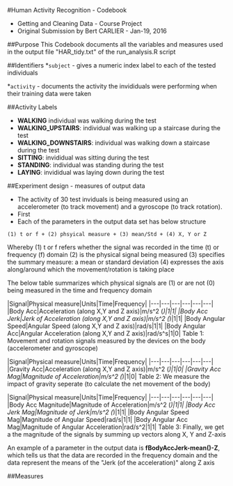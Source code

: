 #Human Activity Recognition - Codebook
* Getting and Cleaning Data - Course Project
* Original Submission by Bert CARLIER - Jan-19, 2016

##Purpose
This Codebook documents all the variables and measures used in the output file "HAR_tidy.txt" of the run_analysis.R script

##Identifiers
*`subject` - gives a numeric index label to each of the tested individuals

*`activity` - documents the activity the invididuals were performing when their training data were taken

##Activity Labels
* **WALKING**  individual was walking during the test
* **WALKING_UPSTAIRS**: individual was walking up a staircase during the test
* **WALKING_DOWNSTAIRS**: individual was walking down a staircase during the test
* **SITTING**: invididual was sitting during the test
* **STANDING**: individual was standing during the test
* **LAYING**: invididual was laying down during the test

##Experiment design - measures of output data
* The activity of 30 test inviduals is being measured using an accelerometer (to track movement) and a gyroscope (to track rotation).
* First
* Each of the parameters in the output data set has below structure
```
(1) t or f + (2) phsyical measure + (3) mean/Std + (4) X, Y or Z
```
Whereby
(1) t or f refers whether the signal was recorded in the time (t) or frequency (f) domain
(2) is the physical signal being measured
(3) specifies the summary measure: a mean or standard deviation
(4) expresses the axis along/around which the movement/rotation is taking place

The below table summarizes which physical signals are (1) or are not (0) being measured in the time and frequency domain

|Signal|Physical measure|Units|Time|Frequency|
|---|---|---|---|---|---|
|Body Acc|Acceleration (along X,Y and Z axis)|m/s^2 (*)|1|1|
|Body Acc Jerk|Jerk of Acceleration (along X,Y and Z axis)|m/s^2 (*)|1|1|
|Body Angular Speed|Angular Speed (along X,Y and Z axis)|rad/s|1|1|
|Body Angular Acc|Angular Acceleration (along X,Y and Z axis)|rad/s^s|1|0|
Table 1: Movement and rotation signals measured by the devices on the body (accelerometer and gyroscope)

|Signal|Physical measure|Units|Time|Frequency|
|---|---|---|---|---|---|
|Gravity Acc|Acceleration (along X,Y and Z axis)|m/s^2 (*)|1|0|
|Gravity Acc Mag|Magnitude of Acceleration|m/s^2 (*)|1|0|
Table 2: We measure the impact of gravity seperate (to calculate the net movement of the body)

|Signal|Physical measure|Units|Time|Frequency|
|---|---|---|---|---|---|
|Body Acc Magnitude|Magnitude of Acceleration|m/s^2 (*)|1|1|
|Body Acc Jerk Mag|Magnitude of Jerk|m/s^2 (*)|1|1|
|Body Angular Speed Mag|Magnitude of Angular Speed|rad/s|1|1|
|Body Angular Acc Mag|Magnitude of Angular Acceleration|rad/s^2|1|1|
Table 3: Finally, we get a the magnitude of the signals by summing up vectors along X, Y and Z-axis

An example of a parameter in the output data is **fBodyAccJerk-mean()-Z**, which tells us that the data are recorded in the frequency domain and the data represent the means of the "Jerk (of the acceleration)" along Z axis

##Measures




